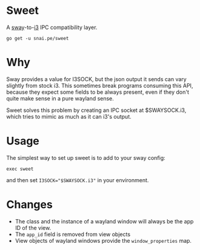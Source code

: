 # Sweet

A [sway][sway]-to-[i3][i3] IPC compatibility layer.

```
go get -u snai.pe/sweet
```

# Why

Sway provides a value for I3SOCK, but the json output it sends can vary
slightly from stock i3. This sometimes break programs consuming this API,
because they expect some fields to be always present, even if they don't
quite make sense in a pure wayland sense.

Sweet solves this problem by creating an IPC socket at $SWAYSOCK.i3, which
tries to mimic as much as it can i3's output.

# Usage

The simplest way to set up sweet is to add to your sway config:

```
exec sweet
```

and then set `I3SOCK="$SWAYSOCK.i3"` in your environment.

# Changes

* The class and the instance of a wayland window will always be the app ID of the view.
* The `app_id` field is removed from view objects
* View objects of wayland windows provide the `window_properties` map.

[sway]: https://swaywm.org/
[i3]: https://i3wm.org/
